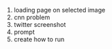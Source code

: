 1. loading page on selected image
2. cnn problem
3. twitter screenshot
4. prompt
5. create how to run
